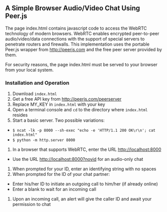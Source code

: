 ## A Simple Browser Audio/Video Chat Using Peer.js

The page index.html contains javascript code to access the WebRTC technology of modern browsers. WebRTC enables encrypted peer-to-peer audio/video/data connections with the support of special servers to penetrate routers and firewalls. This implementation uses the portable Peer.js wrapper from http://peerjs.com and the free peer server provided by them.

For security reasons, the page index.html must be served to your browser from your local system.

### Installation and Operation

1. Download `index.html`
1. Get a free API key from http://peerjs.com/peerserver
1. Replace MY_KEY in `index.html` with your key
1. Open a terminal console and `cd` to the directory where `index.html` resides
1. Start a basic server. Two possible variations:
  * `$ ncat -lk -p 8000 --sh-exec "echo -e 'HTTP/1.1 200 OK\r\n'; cat index.html"`
  * `$ python -m http.server 8000`
1. In a browser that supports WebRTC, enter the URL [http://localhost:8000](http://localhost:8000)
  * Use the URL [http://localhost:8000?novid](http://localhost:8000?novid) for an audio-only chat
1. When prompted for your ID, enter an identifying string with no spaces
1. When prompted for the ID of your chat partner:
  * Enter his/her ID to initiate an outgoing call to him/her (if already online)
  * Enter a blank to wait for an incoming call
1. Upon an incoming call, an alert will give the caller ID and await your permission to chat
